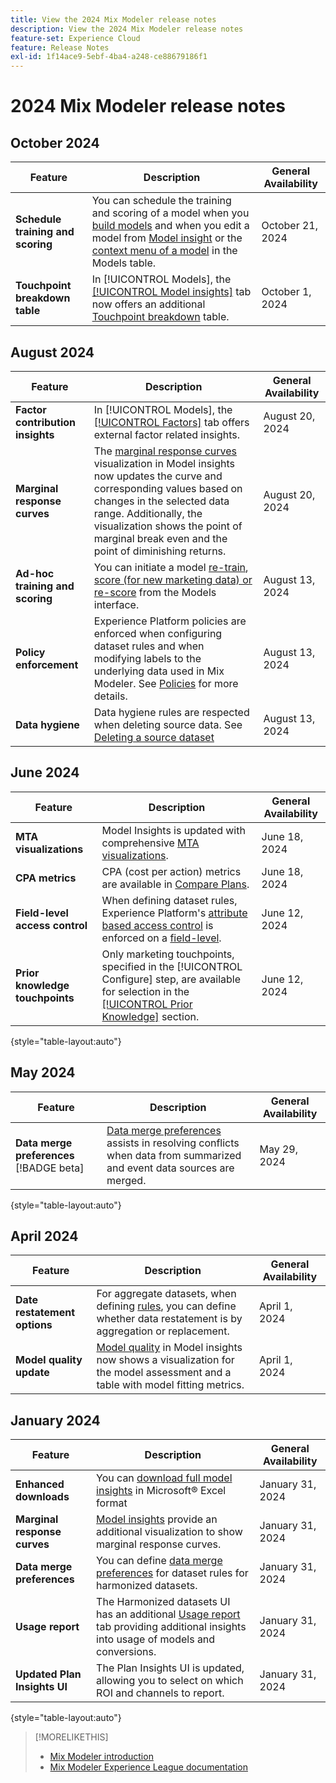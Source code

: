 ```yaml
---
title: View the 2024 Mix Modeler release notes
description: View the 2024 Mix Modeler release notes
feature-set: Experience Cloud
feature: Release Notes
exl-id: 1f14ace9-5ebf-4ba4-a248-ce88679186f1
---
```

# 2024 Mix Modeler release notes

## October 2024

| Feature | Description | General Availability |
|---|---|---|
| **Schedule training and scoring** | You can schedule the training and scoring of a model when you [build models](/help/models/build.md#schedule) and when you edit a model from [Model insight](/help/models/insights.md#edit) or the [context menu of a model](/help/models/overview.md#edit) in the Models table. | October 21, 2024 |
| **Touchpoint breakdown table** | In [!UICONTROL Models], the [[!UICONTROL Model insights]](/help/models/insights.md#factors) tab now offers an additional [Touchpoint breakdown](../models/insights.md#touchpoint-breakdown) table. | October 1, 2024 |

## August 2024

| Feature | Description | General Availability |
|---|---|---|
| **Factor contribution insights** | In [!UICONTROL Models], the [[!UICONTROL Factors]](/help/models/insights.md#factors) tab offers external factor related insights. | August 20, 2024 |
| **Marginal response curves** | The [marginal response curves](/help/models/insights.md#model-insights-1) visualization in Model insights now updates the curve and corresponding values based on changes in the selected data range. Additionally, the visualization shows the point of marginal break even and the point of diminishing returns. | August 20, 2024 |
| **Ad-hoc training and scoring** | You can initiate a model [re-train](/help/models/overview.md#re-train), [score (for new marketing data) or re-score](/help/models/overview.md#score-or-re-score) from the Models interface. | August 13, 2024 | 
| **Policy enforcement** | Experience Platform policies are enforced when configuring dataset rules and when modifying labels to the underlying data used in Mix Modeler. See [Policies](../data-governance/policies.md) for more details. | August 13, 2024 |
| **Data hygiene** | Data hygiene rules are respected when deleting source data. See [Deleting a source dataset](../harmonize-data/dataset-rules.md#delete-a-source-dataset) | August 13, 2024 |

## June 2024

| Feature | Description | General Availability |
|---|---|---|
| **MTA visualizations** | Model Insights is updated with comprehensive [MTA visualizations](../models/insights.md#attribution). | June 18, 2024 |
| **CPA metrics** | CPA (cost per action) metrics are available in [Compare Plans](../plans/compare.md). | June 18, 2024 |
| **Field-level access control** | When defining dataset rules, Experience Platform's [attribute based access control](https://experienceleague.adobe.com/en/docs/experience-platform/access-control/abac/overview) is enforced on a [field-level](../harmonize-data/dataset-rules.md#field-level-access-control). | June 12, 2024 |
| **Prior knowledge touchpoints** | Only marketing touchpoints, specified in the [!UICONTROL Configure] step, are available for selection in the [[!UICONTROL Prior Knowledge]](../models/build.md) section. | June 12, 2024 |

{style="table-layout:auto"}

## May 2024

| Feature | Description | General Availability |
|---|---|---|
| **Data merge preferences** [!BADGE beta]| [Data merge preferences](../harmonize-data/dataset-rules.md#data-merge-preferences) assists in resolving conflicts when data from summarized and event data sources are merged. | May 29, 2024 | 

{style="table-layout:auto"}




## April 2024

| Feature | Description | General Availability |
|---|---|---|
| **Date restatement options** | For aggregate datasets, when defining [rules](../harmonize-data/dataset-rules.md), you can define whether data restatement is by aggregation or replacement. | April 1, 2024 | 
| **Model quality update** | [Model quality](/help/models/insights.md) in Model insights now shows a visualization for the model assessment and a table with model fitting metrics. | April 1, 2024 |


## January 2024 

| Feature | Description | General Availability |
|---|---|---|
| **Enhanced downloads** | You can [download full model insights](../models/insights.md) in Microsoft&reg; Excel format | January 31, 2024 |
| **Marginal response curves** | [Model insights](../models/insights.md) provide an additional visualization to show marginal response curves. | January 31, 2024 |
| **Data merge preferences** | You can define [data merge preferences](../harmonize-data/dataset-rules.md#data-merge-preferences) for dataset rules for harmonized datasets. | January 31, 2024 | 
| **Usage report**| The Harmonized datasets UI has an additional [Usage report](../harmonize-data/usage-report.md) tab providing additional insights into usage of models and conversions.  | January 31, 2024 |
| **Updated Plan Insights UI** | The Plan Insights UI is updated, allowing you to select on which ROI and channels to report. | January 31, 2024 |

{style="table-layout:auto"}


>[!MORELIKETHIS]
>
>* [Mix Modeler introduction](https://business.adobe.com/products/experience-platform/planning-and-measurement.html)
>* [Mix Modeler Experience League documentation](https://experienceleague.adobe.com/en/docs/mix-modeler)
